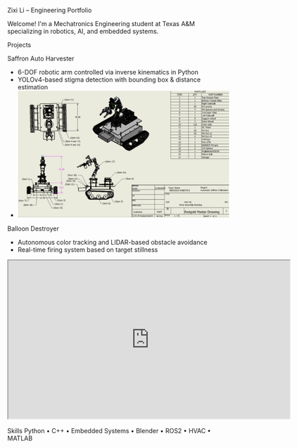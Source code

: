 Zixi Li – Engineering Portfolio

Welcome! I'm a Mechatronics Engineering student at Texas A&M specializing in robotics, AI, and embedded systems.

Projects

Saffron Auto Harvester
- 6-DOF robotic arm controlled via inverse kinematics in Python
- YOLOv4-based stigma detection with bounding box & distance estimation
- ![Saffron Harvester Robot Master Drawing](RedGold_MasterDrawing.png)

Balloon Destroyer
- Autonomous color tracking and LIDAR-based obstacle avoidance
- Real-time firing system based on target stillness
<iframe src="https://drive.google.com/file/d/1abcDEFgHiJKlMNopQR2/preview" width="640" height="360" allow="autoplay"></iframe>


Skills
Python • C++ • Embedded Systems • Blender • ROS2 • HVAC • MATLAB
